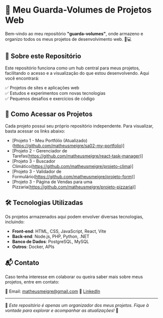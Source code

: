 # 🚀 Meu Guarda-Volumes de Projetos Web

Bem-vindo ao meu repositório **"guarda-volumes"**, onde armazeno e organizo todos os meus projetos de desenvolvimento web. 📂💻  

## 📌 Sobre este Repositório  

Este repositório funciona como um hub central para meus projetos, facilitando o acesso e a visualização do que estou desenvolvendo. Aqui você encontrará:  

✅ Projetos de sites e aplicações web  
✅ Estudos e experimentos com novas tecnologias  
✅ Pequenos desafios e exercícios de código  

## 🔗 Como Acessar os Projetos  

Cada projeto possui seu próprio repositório independente. Para visualizar, basta acessar os links abaixo:  

- [Projeto 1 - Meu Portfólio (Atualizado)(https://github.com/matheusmeigre/sa02-my-portfolio)]
- [Projeto 2 - Gerenciador de Tarefas(https://github.com/matheusmeigre/react-task-manager)]
- [Projeto 3 - Buscador Climático(https://github.com/matheusmeigre/projeto-clima)]
- [Projeto 3 - Validador de Formulário(https://github.com/matheusmeigre/projeto-form)]
- [Projeto 3 - Página de Vendas para uma Pizzaria(https://github.com/matheusmeigre/projeto-pizzaria)]

## 🛠️ Tecnologias Utilizadas  

Os projetos armazenados aqui podem envolver diversas tecnologias, incluindo:  

- **Front-end**: HTML, CSS, JavaScript, React, Vite
- **Back-end**: Node.js, PHP, Python, .NET 
- **Banco de Dados**: PostgreSQL, MySQL
- **Outros**: Docker, APIs

## 📬 Contato  

Caso tenha interesse em colaborar ou queira saber mais sobre meus projetos, entre em contato:  

📧 Email: matheusmeigre@gmail.com 
🔗 [LinkedIn](https://www.linkedin.com/in/matheus-meigre/)  

---  

📌 *Este repositório é apenas um organizador dos meus projetos. Fique à vontade para explorar e acompanhar as atualizações!* 🚀  
